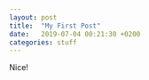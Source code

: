 ```yaml
---
layout: post
title:  "My First Post"
date:   2019-07-04 00:21:30 +0200
categories: stuff
---
```


Nice!
